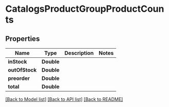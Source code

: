 # CatalogsProductGroupProductCounts

## Properties
Name | Type | Description | Notes
------------ | ------------- | ------------- | -------------
**inStock** | **Double** |  | 
**outOfStock** | **Double** |  | 
**preorder** | **Double** |  | 
**total** | **Double** |  | 

[[Back to Model list]](../README.md#documentation-for-models) [[Back to API list]](../README.md#documentation-for-api-endpoints) [[Back to README]](../README.md)


